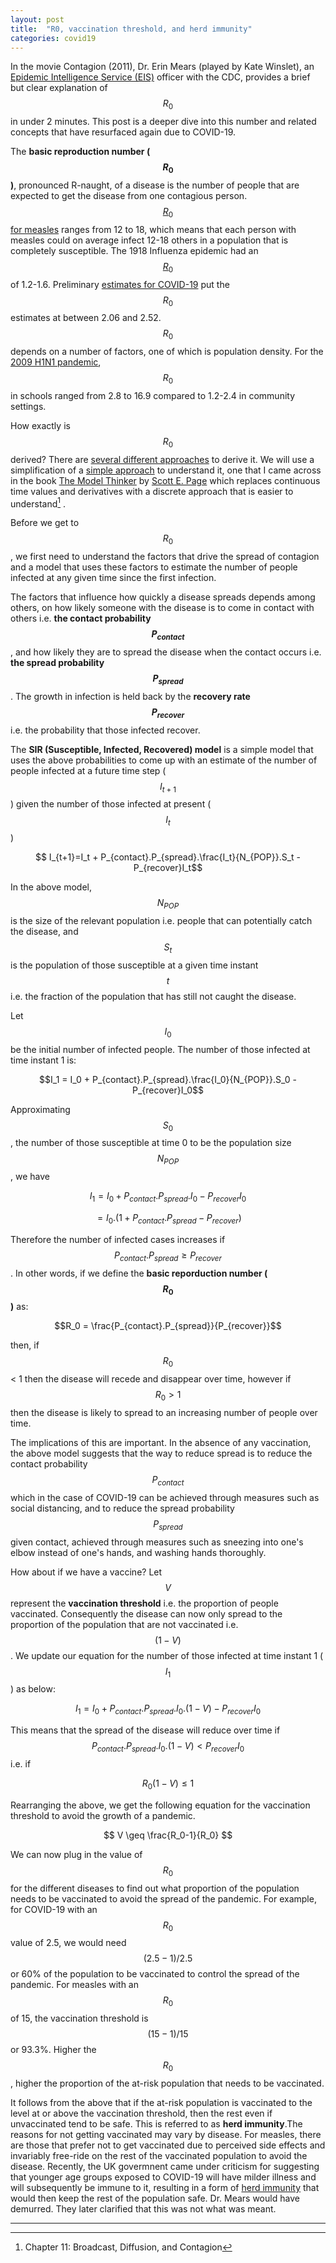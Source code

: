 ```yaml
---
layout: post
title:  "R0, vaccination threshold, and herd immunity"
categories: covid19
---
```


<script type="text/javascript" async
  src="https://cdn.mathjax.org/mathjax/latest/MathJax.js?config=TeX-MML-AM_CHTML">
</script>

In the movie Contagion (2011), Dr. Erin Mears (played by Kate Winslet), an [Epidemic Intelligence Service (EIS)][eis] officer with the CDC, provides a brief but clear explanation of $$R_0$$ in under 2 minutes. This post is a deeper dive into this number and related concepts that have resurfaced again due to COVID-19. 

The **basic reproduction number ($$R_0$$)**, pronounced R-naught, of a disease is the number of people that are expected to get the disease from one contagious person. [$$R_0$$ for measles][r0_measles] ranges from 12 to 18, which means that each person with measles could on average infect 12-18 others in a population that is completely susceptible. The 1918 Influenza epidemic had an [$$R_0$$][r0_influenza] of 1.2-1.6. Preliminary [estimates for COVID-19][r0_covid19] put the $$R_0$$ estimates at between 2.06 and 2.52. $$R_0$$ depends on a number of factors, one of which is population density. For the [2009 H1N1 pandemic][r0_h1n1], $$R_0$$ in schools ranged from 2.8 to 16.9 compared to 1.2-2.4 in community settings. 

How exactly is $$R_0$$ derived? There are [several different approaches][r0_derivation] to derive it. We will use a simplification of a [simple approach][r0_sir] to understand it, one that I came across in the book [The Model Thinker][model_thinker] by [Scott E. Page][scott_page] which replaces continuous time values and derivatives with a discrete approach that is easier to understand[^1] . 

Before we get to $$R_0$$, we first need to understand the factors that drive the spread of contagion and a model that uses these factors to estimate the number of people infected at any given time since the first infection. 

The factors that influence how quickly a disease spreads depends among others, on how likely someone with the disease is to come in contact with others i.e. **the contact probability $$P_{contact}$$**, and how likely they are to spread the disease when the contact occurs i.e. **the spread probability $$P_{spread}$$**. The growth in infection is held back by the **recovery rate $$P_{recover}$$** i.e. the probability that those infected recover. 

The **SIR (Susceptible, Infected, Recovered) model** is a simple model that uses the above probabilities to come up with an estimate of the number of people infected at a future time step ($$I_{t+1}$$) given the number of those infected at present ($$I_t$$)

$$ I_{t+1}=I_t + P_{contact}.P_{spread}.\frac{I_t}{N_{POP}}.S_t - P_{recover}I_t$$

In the above model, $$N_{POP}$$ is the size of the relevant population i.e. people that can potentially catch the disease, and $$S_t$$ is the population of those susceptible at a given time instant $$t$$ i.e. the fraction of the population that has still not caught the disease.

Let $$I_0$$ be the initial number of infected people. The number of those infected at time instant 1 is: 

$$I_1 = I_0 + P_{contact}.P_{spread}.\frac{I_0}{N_{POP}}.S_0 - P_{recover}I_0$$

Approximating $$S_0$$, the number of those susceptible at time 0 to be the population size $$N_{POP}$$, we have

$$I_1 =I_0 + P_{contact}.P_{spread}.I_0 - P_{recover}I_0$$ 

$$    =I_0.(1+P_{contact}.P_{spread}-P_{recover})$$

Therefore the number of infected cases increases if $$P_{contact}.P_{spread} \geq P_{recover}$$. In other words, if we define the **basic reporduction number ($$R_0$$)** as:

$$R_0 = \frac{P_{contact}.P_{spread}}{P_{recover}}$$

then, if $$R_0$$ < 1 then the disease will recede and disappear over time, however if $$R_0 > 1$$ then the disease is likely to spread to an increasing number of people over time. 

The implications of this are important. In the absence of any vaccination, the above model suggests that the way to reduce spread is to reduce the contact probability $$P_{contact}$$ which in the case of COVID-19 can be achieved through measures such as social distancing, and to reduce the spread probability $$P_{spread}$$ given contact, achieved through measures such as sneezing into one's elbow instead of one's hands, and washing hands thoroughly. 

How about if we have a vaccine? Let $$V$$ represent the **vaccination threshold** i.e. the proportion of people vaccinated. Consequently the disease can now only spread to the proportion of the population that are not vaccinated i.e. $$(1-V)$$. We update our equation for the number of those infected at time instant 1 ($$I_1$$) as below:

$$I_1 =I_0 + P_{contact}.P_{spread}.I_0.(1-V) - P_{recover}I_0$$ 

This means that the spread of the disease will reduce over time if $$P_{contact}.P_{spread}.I_0.(1-V) < P_{recover}I_0$$ i.e. if 

$$R_0(1-V)\leq1$$

Rearranging the above, we get the following equation for the vaccination threshold to avoid the growth of a pandemic.  

$$ V \geq \frac{R_0-1}{R_0} $$

We can now plug in the value of $$R_0$$ for the different diseases to find out what proportion of the population needs to be vaccinated to avoid the spread of the pandemic. For example, for COVID-19 with an $$R_0$$ value of 2.5, we would need $$(2.5-1)/2.5$$  or 60% of the population to be vaccinated to control the spread of the pandemic. For measles with an $$R_0$$ of 15, the vaccination threshold is $$(15-1)/15$$ or 93.3%. Higher the $$R_0$$, higher the proportion of the at-risk population that needs to be vaccinated. 

It follows from the above that if the at-risk population is vaccinated to the level at or above the vaccination threshold, then the rest even if unvaccinated tend to be safe. This is referred to as **herd immunity**.The reasons for not getting vaccinated may vary by disease. For measles, there are those that prefer not to get vaccinated due to perceived side effects and invariably free-ride on the rest of the vaccinated population to avoid the disease. Recently, the UK govermnent came under criticism for suggesting that younger age groups exposed to COVID-19 will have milder illness and will subsequently be immune to it, resulting in a form of  [herd immunity][uk_herd_immunity] that would then keep the rest of the population safe. Dr. Mears would have demurred. They later clarified that this was not what was meant. 

---

[^1]: Chapter 11: Broadcast, Diffusion, and Contagion


[r0]: https://www.imdb.com/title/tt1598778/
[r0_measles]: https://www.thelancet.com/journals/laninf/article/PIIS1473-3099(17)30307-9/fulltext
[r0_influenza]: https://www.weforum.org/agenda/2020/01/coronavirus-flu-healthcare-symptoms/
[r0_covid19]: https://www.ncbi.nlm.nih.gov/pubmed/32097725
[r0_h1n1]: https://www.who.int/influenza/resources/research/research_agenda_influenza_stream_2_limiting_spread.pdf
[r0_derivation]: https://www.ncbi.nlm.nih.gov/pmc/articles/PMC6670001/
[r0_sir]: https://www.ncbi.nlm.nih.gov/pmc/articles/PMC3935673/
[model_thinker]: https://www.basicbooks.com/titles/scott-e-page/the-model-thinker/9780465094639/
[uk_herd_immunity]: https://www.theatlantic.com/health/archive/2020/03/coronavirus-pandemic-herd-immunity-uk-boris-johnson/608065/
[scott_page]: https://sites.lsa.umich.edu/scottepage/bio/
[eis]: https://www.cdc.gov/eis/index.html
[george_box]: https://en.wikipedia.org/wiki/All_models_are_wrong


